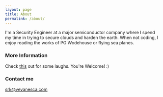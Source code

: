```yaml
---
layout: page
title: About
permalink: /about/
---
```


I'm a Security Engineer at a major semiconductor company where I spend my time in trying to secure clouds and harden the earth. When not coding, I enjoy reading the works of PG Wodehouse or flying sea planes.  

### More Information

Check <a href="quantumofserendipity.blogspot.com">this</a> out for some laughs. You're Welcome! :) 

### Contact me

[srk@vevanesca.com](mailto:email@domain.com)

